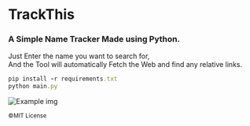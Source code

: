 # TrackThis

### A Simple Name Tracker Made using Python.

Just Enter the name you want to search for,    
And the Tool will automatically Fetch the Web and find any relative links.

```ruby
pip install -r requirements.txt
python main.py
```

<div>
  <img src="https://i.ibb.co/F7M5HRk/Screenshot-14.png" alt='Example img'>
</div>




<small>©MIT License</small>